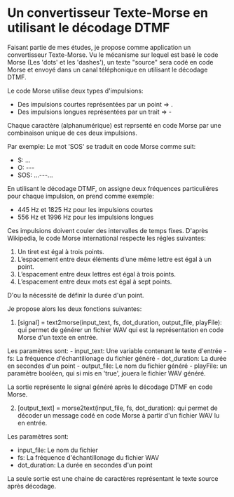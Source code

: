 # Un convertisseur Texte-Morse en utilisant le décodage DTMF

Faisant partie de mes études, je propose comme application un convertisseur Texte-Morse.
Vu le mécanisme sur lequel est basé le code Morse  (Les 'dots' et les 'dashes'), un texte "source" sera codé en code Morse et envoyé dans un canal téléphonique en utilisant le décodage DTMF.

Le code Morse utilise deux types d'impulsions:
- Des impulsions courtes représentées par un point => .
- Des impulsions longues représentées par un trait => -

Chaque caractère (alphanumérique) est reprsenté en code Morse par une combinaison unique de ces deux impulsions.

Par exemple:
Le mot 'SOS' se traduit en code Morse comme suit:
- S: ...
- O: ---
- SOS: ...---...


En utilisant le décodage DTMF, on assigne deux fréquences particuliéres pour chaque impulsion, on prend comme exemple:
- 445 Hz et 1825 Hz pour les impulsions courtes
- 556 Hz et 1996 Hz pour les impulsions longues

Ces impulsions doivent couler des intervalles de temps fixes.
D'après Wikipedia, le code Morse international respecte les régles suivantes:

1. Un tiret est égal à trois points.
2. L’espacement entre deux éléments d’une même lettre est égal à un point.
3. L’espacement entre deux lettres est égal à trois points.
4. L’espacement entre deux mots est égal à sept points.

D'ou la nécessité de définir la durée d'un point.

Je propose alors les deux fonctions suivantes:

1. [signal] = text2morse(input_text, fs, dot_duration, output_file, playFile):  qui permet de générer un fichier WAV qui est la représentation en code  Morse d'un texte en entrée.

  Les paramètres sont:
    - input_text: Une variable contenant le texte d'entrée
    - fs: La fréquence d'échantillonage du fichier généré
    - dot_duration: La durée en secondes d'un point
    - output_file: Le nom du fichier généré
    - playFile: un paramètre booléen, qui si mis en 'true', jouera le fichier WAV généré.

  La sortie représente le signal généré après le décodage DTMF en code Morse.

2. [output_text] = morse2text(input_file, fs, dot_duration): qui permet de décoder un message codé en code Morse à partir d'un fichier WAV lu en entrée.

  Les paramètres sont:
  - input_file: Le nom du fichier 
  - fs: La fréquence d'échantillonage du fichier WAV
  - dot_duration: La durée en secondes d'un point

  La seule sortie est une chaine de caractères représentant le texte source après décodage.
